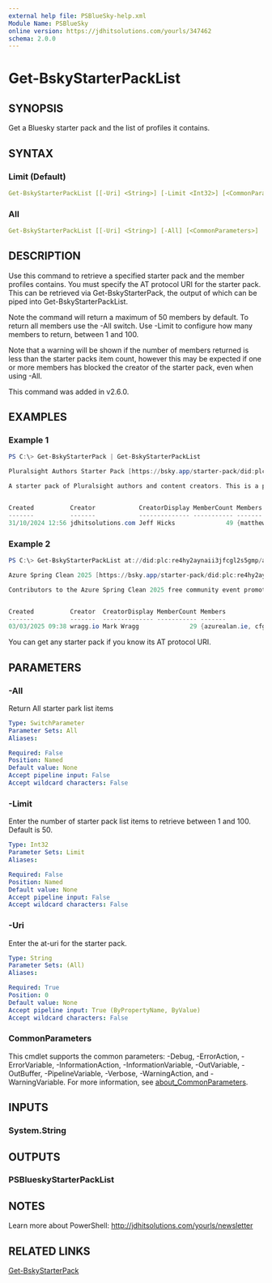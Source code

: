 ```yaml
---
external help file: PSBlueSky-help.xml
Module Name: PSBlueSky
online version: https://jdhitsolutions.com/yourls/347462
schema: 2.0.0
---
```


# Get-BskyStarterPackList

## SYNOPSIS

Get a Bluesky starter pack and the list of profiles it contains.

## SYNTAX

### Limit (Default)

```yaml
Get-BskyStarterPackList [[-Uri] <String>] [-Limit <Int32>] [<CommonParameters>]
```

### All

```yaml
Get-BskyStarterPackList [[-Uri] <String>] [-All] [<CommonParameters>]
```

## DESCRIPTION

Use this command to retrieve a specified starter pack and the member profiles contains. You must specify the AT protocol URI for the starter pack. This can be retrieved via Get-BskyStarterPack, the output of which can be piped into Get-BskyStarterPackList.

Note the command will return a maximum of 50 members by default. To return all members use the -All switch. Use -Limit to configure how many members to return, between 1 and 100.

Note that a warning will be shown if the number of members returned is less than the starter packs item count, however this may be expected if one or more members has blocked the creator of the starter pack, even when using -All.

This command was added in v2.6.0.

## EXAMPLES

### Example 1

```powershell
PS C:\> Get-BskyStarterPack | Get-BskyStarterPackList

Pluralsight Authors Starter Pack [https://bsky.app/starter-pack/did:plc:ohgsqpfsbocaaxusxqlgfvd7/3l7spfvbk5w2n]

A starter pack of Pluralsight authors and content creators. This is a personal list, unaffiliated with Pluralsight.com. If you are a Pluralsight author, ping me to get added to the list.


Created          Creator            CreatorDisplay MemberCount Members
-------          -------            -------------- ----------- -------
31/10/2024 12:56 jdhitsolutions.com Jeff Hicks              49 {matthewrenze.bsky.social, alisaduncan.dev, mhadaily.bsky.social, jesperdj.bsky.social…}
```

### Example 2

```powershell
PS C:\> Get-BskyStarterPackList at://did:plc:re4hy2aynaii3jfcgl2s5gmp/app.bsky.graph.starterpack/3ljhnp6v2mq2y

Azure Spring Clean 2025 [https://bsky.app/starter-pack/did:plc:re4hy2aynaii3jfcgl2s5gmp/3ljhnp6v2mq2y]

Contributors to the Azure Spring Clean 2025 free community event promoting well-managed Azure tenants.


Created          Creator  CreatorDisplay MemberCount Members
-------          -------  -------------- ----------- -------
03/03/2025 09:38 wragg.io Mark Wragg              29 {azurealan.ie, cfgcloud.io, wmatthyssen.com, autosysops.bsky.social…}
```

You can get any starter pack if you know its AT protocol URI.

## PARAMETERS

### -All

Return All starter park list items

```yaml
Type: SwitchParameter
Parameter Sets: All
Aliases:

Required: False
Position: Named
Default value: None
Accept pipeline input: False
Accept wildcard characters: False
```

### -Limit

Enter the number of starter pack list items to retrieve between 1 and 100.
Default is 50.

```yaml
Type: Int32
Parameter Sets: Limit
Aliases:

Required: False
Position: Named
Default value: None
Accept pipeline input: False
Accept wildcard characters: False
```

### -Uri

Enter the at-uri for the starter pack.

```yaml
Type: String
Parameter Sets: (All)
Aliases:

Required: True
Position: 0
Default value: None
Accept pipeline input: True (ByPropertyName, ByValue)
Accept wildcard characters: False
```

### CommonParameters

This cmdlet supports the common parameters: -Debug, -ErrorAction, -ErrorVariable, -InformationAction, -InformationVariable, -OutVariable, -OutBuffer, -PipelineVariable, -Verbose, -WarningAction, and -WarningVariable. For more information, see [about_CommonParameters](http://go.microsoft.com/fwlink/?LinkID=113216).

## INPUTS

### System.String

## OUTPUTS

### PSBlueskyStarterPackList

## NOTES

Learn more about PowerShell: http://jdhitsolutions.com/yourls/newsletter

## RELATED LINKS

[Get-BskyStarterPack](Get-BskyStarterPack.md)
